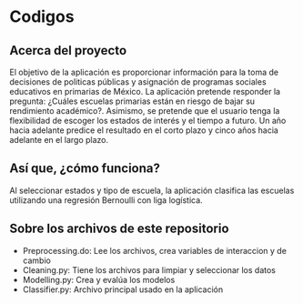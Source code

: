 # Codigos 

## Acerca del proyecto
El objetivo de la aplicación es proporcionar información para la toma de decisiones de politicas públicas y asignación de programas sociales educativos en primarias de México. La aplicación pretende responder la pregunta: ¿Cuáles escuelas primarias están en riesgo de bajar su rendimiento académico?. Asimismo, se pretende que el usuario tenga la flexibilidad de escoger los estados de interés y el tiempo a futuro. Un año hacia adelante predice el resultado en el corto plazo y cinco años hacia adelante en el largo plazo.     

## Así que, ¿cómo funciona?
Al seleccionar estados y tipo de escuela, la aplicación clasifica las escuelas utilizando una regresión Bernoulli con liga logística. 

## Sobre los archivos de este repositorio
* Preprocessing.do: Lee los archivos, crea variables de interaccion y de cambio
* Cleaning.py: Tiene los archivos para limpiar y seleccionar los datos
* Modelling.py: Crea y evalúa los modelos
* Classifier.py: Archivo principal usado en la aplicación



